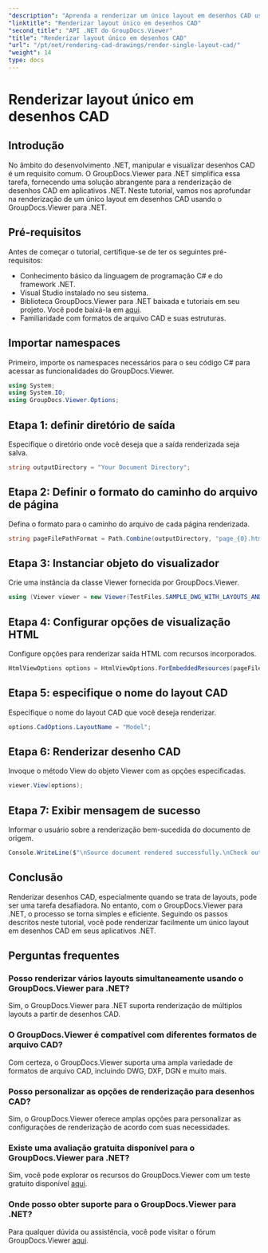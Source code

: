 ```yaml
---
"description": "Aprenda a renderizar um único layout em desenhos CAD usando o GroupDocs.Viewer para .NET. Etapas simples para integração perfeita em seus aplicativos .NET."
"linktitle": "Renderizar layout único em desenhos CAD"
"second_title": "API .NET do GroupDocs.Viewer"
"title": "Renderizar layout único em desenhos CAD"
"url": "/pt/net/rendering-cad-drawings/render-single-layout-cad/"
"weight": 14
type: docs
---
```

# Renderizar layout único em desenhos CAD

## Introdução
No âmbito do desenvolvimento .NET, manipular e visualizar desenhos CAD é um requisito comum. O GroupDocs.Viewer para .NET simplifica essa tarefa, fornecendo uma solução abrangente para a renderização de desenhos CAD em aplicativos .NET. Neste tutorial, vamos nos aprofundar na renderização de um único layout em desenhos CAD usando o GroupDocs.Viewer para .NET.
## Pré-requisitos
Antes de começar o tutorial, certifique-se de ter os seguintes pré-requisitos:
- Conhecimento básico da linguagem de programação C# e do framework .NET.
- Visual Studio instalado no seu sistema.
- Biblioteca GroupDocs.Viewer para .NET baixada e tutoriais em seu projeto. Você pode baixá-la em [aqui](https://releases.groupdocs.com/viewer/net/).
- Familiaridade com formatos de arquivo CAD e suas estruturas.

## Importar namespaces
Primeiro, importe os namespaces necessários para o seu código C# para acessar as funcionalidades do GroupDocs.Viewer.

```csharp
using System;
using System.IO;
using GroupDocs.Viewer.Options;
```

## Etapa 1: definir diretório de saída
Especifique o diretório onde você deseja que a saída renderizada seja salva.
```csharp
string outputDirectory = "Your Document Directory";
```
## Etapa 2: Definir o formato do caminho do arquivo de página
Defina o formato para o caminho do arquivo de cada página renderizada.
```csharp
string pageFilePathFormat = Path.Combine(outputDirectory, "page_{0}.html");
```
## Etapa 3: Instanciar objeto do visualizador
Crie uma instância da classe Viewer fornecida por GroupDocs.Viewer.
```csharp
using (Viewer viewer = new Viewer(TestFiles.SAMPLE_DWG_WITH_LAYOUTS_AND_LAYERS))
```
## Etapa 4: Configurar opções de visualização HTML
Configure opções para renderizar saída HTML com recursos incorporados.
```csharp
HtmlViewOptions options = HtmlViewOptions.ForEmbeddedResources(pageFilePathFormat);
```
## Etapa 5: especifique o nome do layout CAD
Especifique o nome do layout CAD que você deseja renderizar.
```csharp
options.CadOptions.LayoutName = "Model";
```
## Etapa 6: Renderizar desenho CAD
Invoque o método View do objeto Viewer com as opções especificadas.
```csharp
viewer.View(options);
```
## Etapa 7: Exibir mensagem de sucesso
Informar o usuário sobre a renderização bem-sucedida do documento de origem.
```csharp
Console.WriteLine($"\nSource document rendered successfully.\nCheck output in {outputDirectory}.");
```

## Conclusão
Renderizar desenhos CAD, especialmente quando se trata de layouts, pode ser uma tarefa desafiadora. No entanto, com o GroupDocs.Viewer para .NET, o processo se torna simples e eficiente. Seguindo os passos descritos neste tutorial, você pode renderizar facilmente um único layout em desenhos CAD em seus aplicativos .NET.
## Perguntas frequentes
### Posso renderizar vários layouts simultaneamente usando o GroupDocs.Viewer para .NET?
Sim, o GroupDocs.Viewer para .NET suporta renderização de múltiplos layouts a partir de desenhos CAD.
### O GroupDocs.Viewer é compatível com diferentes formatos de arquivo CAD?
Com certeza, o GroupDocs.Viewer suporta uma ampla variedade de formatos de arquivo CAD, incluindo DWG, DXF, DGN e muito mais.
### Posso personalizar as opções de renderização para desenhos CAD?
Sim, o GroupDocs.Viewer oferece amplas opções para personalizar as configurações de renderização de acordo com suas necessidades.
### Existe uma avaliação gratuita disponível para o GroupDocs.Viewer para .NET?
Sim, você pode explorar os recursos do GroupDocs.Viewer com um teste gratuito disponível [aqui](https://releases.groupdocs.com/).
### Onde posso obter suporte para o GroupDocs.Viewer para .NET?
Para qualquer dúvida ou assistência, você pode visitar o fórum GroupDocs.Viewer [aqui](https://forum.groupdocs.com/c/viewer/9).